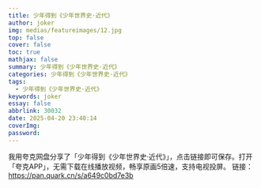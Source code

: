 ```yaml
---
title: 少年得到《少年世界史·近代》
author: joker
img: medias/featureimages/12.jpg
top: false
cover: false
toc: true
mathjax: false
summary: 少年得到《少年世界史·近代》
categories: 少年得到《少年世界史·近代》
tags:
  - 少年得到《少年世界史·近代》
keywords: joker
essay: false
abbrlink: 30032
date: 2025-04-20 23:40:14
coverImg:
password:
---
```


我用夸克网盘分享了「少年得到《少年世界史·近代》」，点击链接即可保存。打开「夸克APP」，无需下载在线播放视频，畅享原画5倍速，支持电视投屏。
链接：https://pan.quark.cn/s/a649c0bd7e3b
